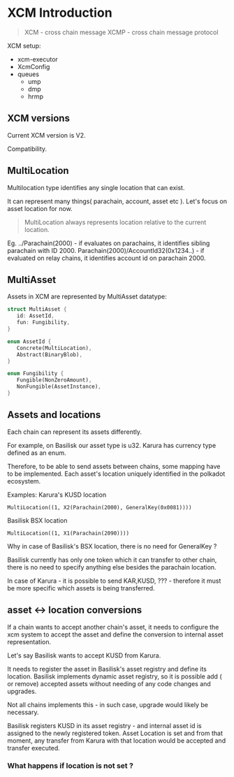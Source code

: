 
# XCM Introduction

> XCM - cross chain message
> XCMP - cross chain message protocol

XCM setup:

- xcm-executor
- XcmConfig
- queues 
    - ump
    - dmp
    - hrmp


## XCM versions
Current XCM version is V2.

Compatibility.


## MultiLocation

Multilocation type identifies any single location that can exist.

It can represent many things( parachain, account, asset etc ). Let's focus on asset location for now.

>  MultiLocation always represents location relative to the current location.

Eg. 
../Parachain(2000) - if evaluates on parachains, it identifies sibling parachain with ID 2000.
Parachain(2000)/AccountId32(0x1234..) - if evaluated on relay chains, it identifies account id on parachain 2000.

## MultiAsset

Assets in XCM are represented by MultiAsset datatype:

```rust
struct MultiAsset {
   id: AssetId,
   fun: Fungibility,
}
```

```rust
enum AssetId {
   Concrete(MultiLocation),
   Abstract(BinaryBlob),
}
```

```rust
enum Fungibility {
   Fungible(NonZeroAmount),
   NonFungible(AssetInstance),
}
```

## Assets and locations
Each chain can represent its assets differently. 

For example, on Basilisk our asset type is u32. Karura has currency type defined as an enum.

Therefore, to be able to send assets between chains, some mapping have to be implemented. Each asset's location uniquely identified in the polkadot ecosystem.

Examples: 
Karura's KUSD location
```
MultiLocation((1, X2(Parachain(2000), GeneralKey(0x0081))))
```

Basilisk BSX location
```
MultiLocation((1, X1(Parachain(2090))))
```

Why in case of Basilisk's BSX location, there is no need for GeneralKey ?

Basilisk currently has only one token which it can transfer to other chain, there is no need to specify anything else besides the parachain location. 

In case of Karura - it is possible to send KAR,KUSD, ??? - therefore it must be more specific which assets is being transferred.


## asset <-> location conversions
If a chain wants to accept another chain's asset, it needs to configure the xcm system to accept the asset and define the conversion to internal asset representation.

Let's say Basilisk wants to accept KUSD from Karura. 

It needs to register the asset in Basilisk's asset registry and define its location. Basilisk implements dynamic asset registry, so it is possible add ( or remove) accepted assets without needing of any code changes and upgrades. 

Not all chains implements this - in such case, upgrade would likely be necessary. 

Basilisk registers KUSD in its asset registry - and internal asset id is assigned to the newly registered token. Asset Location is set and from that moment, any transfer from Karura with that location would be accepted and transfer executed.

### What happens if location is not set ?
